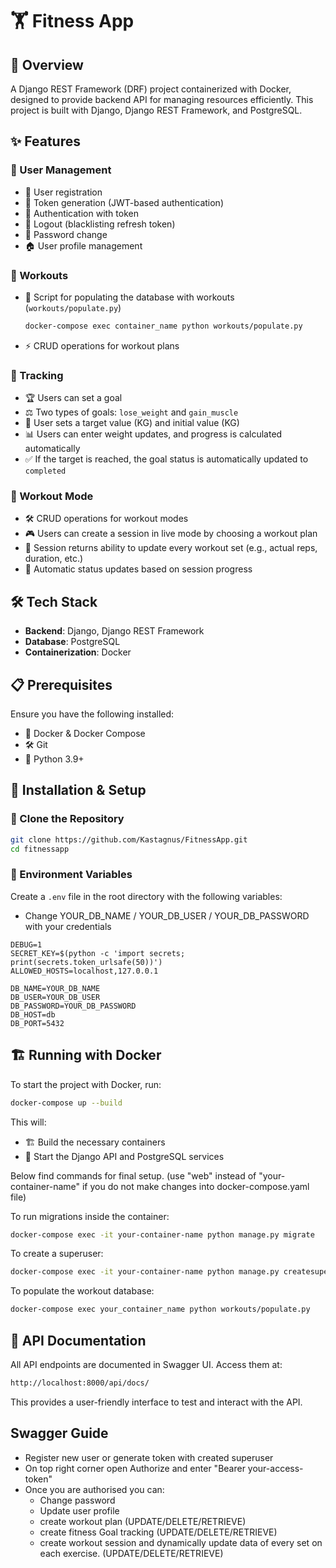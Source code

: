 # 🏋️ Fitness App

## 📌 Overview

A Django REST Framework (DRF) project containerized with Docker, designed to provide backend API for managing resources efficiently. This project is built with Django, Django REST Framework, and PostgreSQL.

## ✨ Features

### 👤 User Management

- 📝 User registration
- 🔑 Token generation (JWT-based authentication)
- 🔐 Authentication with token
- 🚪 Logout (blacklisting refresh token)
- 🔄 Password change
- 🏠 User profile management

### 💪 Workouts

- 📜 Script for populating the database with workouts (`workouts/populate.py`)
  ```sh
  docker-compose exec container_name python workouts/populate.py
  ```
- ⚡ CRUD operations for workout plans

### 🎯 Tracking

- 🏆 Users can set a goal
- ⚖️ Two types of goals: `lose_weight` and `gain_muscle`
- 🎯 User sets a target value (KG) and initial value (KG)
- 📊 Users can enter weight updates, and progress is calculated automatically
- ✅ If the target is reached, the goal status is automatically updated to `completed`

### 🏃 Workout Mode

- 🛠️ CRUD operations for workout modes
- 🎮 Users can create a session in live mode by choosing a workout plan
- 🔄 Session returns ability to update every workout set (e.g., actual reps, duration, etc.)
- 📡 Automatic status updates based on session progress

## 🛠 Tech Stack

- **Backend**: Django, Django REST Framework
- **Database**: PostgreSQL
- **Containerization**: Docker

## 📋 Prerequisites

Ensure you have the following installed:

- 🐳 Docker & Docker Compose
- 🛠 Git
- 🐍 Python 3.9+

## 🚀 Installation & Setup

### 📂 Clone the Repository

```sh
git clone https://github.com/Kastagnus/FitnessApp.git
cd fitnessapp
```

### 🔑 Environment Variables

Create a `.env` file in the root directory with the following variables:
- Change YOUR_DB_NAME / YOUR_DB_USER / YOUR_DB_PASSWORD with your credentials
```
DEBUG=1
SECRET_KEY=$(python -c 'import secrets; print(secrets.token_urlsafe(50))')
ALLOWED_HOSTS=localhost,127.0.0.1

DB_NAME=YOUR_DB_NAME
DB_USER=YOUR_DB_USER
DB_PASSWORD=YOUR_DB_PASSWORD
DB_HOST=db
DB_PORT=5432
```

## 🏗 Running with Docker

To start the project with Docker, run:

```sh
docker-compose up --build
```

This will:

- 🏗 Build the necessary containers
- 🚀 Start the Django API and PostgreSQL services

Below find commands for final setup. (use "web" instead of "your-container-name" if you do not make changes into docker-compose.yaml file) 

To run migrations inside the container:

```sh
docker-compose exec -it your-container-name python manage.py migrate
```

To create a superuser:

```sh
docker-compose exec -it your-container-name python manage.py createsuperuser
```

To populate the workout database:

```sh
docker-compose exec your_container_name python workouts/populate.py
```

## 📖 API Documentation

All API endpoints are documented in Swagger UI. Access them at:

```sh
http://localhost:8000/api/docs/
```

This provides a user-friendly interface to test and interact with the API.
## Swagger Guide
- Register new user or generate token with created superuser
- On top right corner open Authorize and enter "Bearer your-access-token"
- Once you are authorised you can:
  - Change password
  - Update user profile
  - create workout plan (UPDATE/DELETE/RETRIEVE)
  - create fitness Goal tracking (UPDATE/DELETE/RETRIEVE)
  - create workout session and dynamically update data of every set on each exercise. (UPDATE/DELETE/RETRIEVE)


